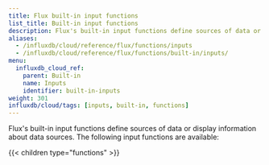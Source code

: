 ```yaml
---
title: Flux built-in input functions
list_title: Built-in input functions
description: Flux's built-in input functions define sources of data or or display information about data sources.
aliases:
  - /influxdb/cloud/reference/flux/functions/inputs  
  - /influxdb/cloud/reference/flux/functions/built-in/inputs/
menu:
  influxdb_cloud_ref:
    parent: Built-in
    name: Inputs
    identifier: built-in-inputs
weight: 301
influxdb/cloud/tags: [inputs, built-in, functions]
---
```


Flux's built-in input functions define sources of data or display information about data sources.
The following input functions are available:

{{< children type="functions" >}}
